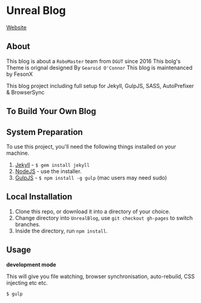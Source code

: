 Unreal Blog
=============================

[Website](https://fesonx.github.io/UnrealBlog/)

About
----------

This blog is about a `RoboMaster` team from `DGUT` since 2016
This bolg's Theme is orignal designed By `Gearoid O'Connor`
This blog is maintenanced by FesonX


This blog project including full setup for Jekyll, GulpJS, SASS, AutoPrefixer &amp; BrowserSync


To Build Your Own Blog
----------

## System Preparation

To use this project, you'll need the following things installed on your machine.

1. [Jekyll](http://jekyllrb.com/) - `$ gem install jekyll`
2. [NodeJS](http://nodejs.org) - use the installer.
3. [GulpJS](https://github.com/gulpjs/gulp) - `$ npm install -g gulp` (mac users may need sudo)

## Local Installation

1. Clone this repo, or download it into a directory of your choice.
2. Change directory into `UnrealBlog`, use `git checkout gh-pages` to switch branches.
3. Inside the directory, run `npm install`.

## Usage

**development mode**

This will give you file watching, browser synchronisation, auto-rebuild, CSS injecting etc etc.

```shell
$ gulp
```